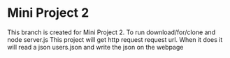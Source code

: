 # Mini Project 2
This branch is created for Mini Project 2. To run download/for/clone and node server.js
This project will get http request request url. When it does it will read a json users.json and write the json on the webpage